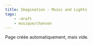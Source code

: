 ```yaml
---
title: Imagination - Music and Lights
tags:
    - -draft
    - musique/chanson
---
```


Page créée automatiquement, mais vide.
